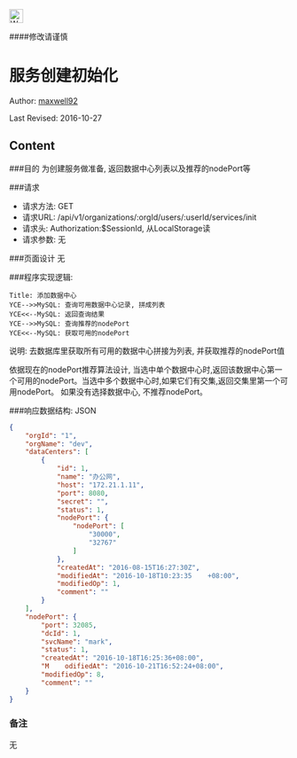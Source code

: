 <img src="http://kubernetes.io/kubernetes/img/warning.png" alt="WARNING" width="25" height="25"> 

####修改请谨慎

服务创建初始化
==============

Author: [maxwell92](github.com/maxwell92)

Last Revised: 2016-10-27

Content
--------------
###目的
为创建服务做准备, 返回数据中心列表以及推荐的nodePort等

###请求

* 请求方法: GET 
* 请求URL: /api/v1/organizations/:orgId/users/:userId/services/init
* 请求头: Authorization:$SessionId, 从LocalStorage读 
* 请求参数: 无 


###页面设计 
无


###程序实现逻辑:
```Sequence
Title: 添加数据中心 
YCE-->>MySQL: 查询可用数据中心记录, 拼成列表 
YCE<<--MySQL: 返回查询结果
YCE-->>MySQL: 查询推荐的nodePort
YCE<<--MySQL: 获取可用的nodePort
```

说明: 
去数据库里获取所有可用的数据中心拼接为列表, 并获取推荐的nodePort值

依据现在的nodePort推荐算法设计, 当选中单个数据中心时,返回该数据中心第一个可用的nodePort。当选中多个数据中心时,如果它们有交集,返回交集里第一个可用nodePort。
如果没有选择数据中心, 不推荐nodePort。

###响应数据结构: 
JSON
```json
{
    "orgId": "1",
    "orgName": "dev",
    "dataCenters": [
        {
            "id": 1,
            "name": "办公网",
            "host": "172.21.1.11",
            "port": 8080,
            "secret": "",
            "status": 1,
            "nodePort": {
                "nodePort": [
                    "30000",
                    "32767"
                ]
            },
            "createdAt": "2016-08-15T16:27:30Z",
            "modifiedAt": "2016-10-18T10:23:35    +08:00",
            "modifiedOp": 1,
            "comment": ""
        }
    ],
    "nodePort": {
        "port": 32085,
        "dcId": 1,
        "svcName": "mark",
        "status": 1,
        "createdAt": "2016-10-18T16:25:36+08:00",
        "M    odifiedAt": "2016-10-21T16:52:24+08:00",
        "modifiedOp": 8,
        "comment": ""
    }
}
```


### 备注
无







